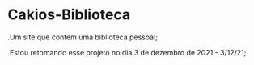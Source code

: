 # Cakios-Biblioteca
.Um site que contém uma biblioteca pessoal;

.Estou retomando esse projeto no dia 3 de dezembro de 2021 - 3/12/21;

